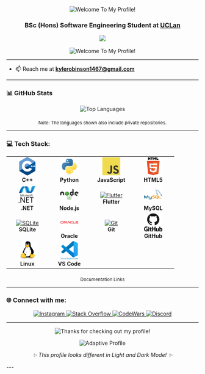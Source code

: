 <!-- Welcome to my profile! -->
<p align="center">
  <picture>
    <source media="(prefers-color-scheme: dark)" srcset="https://readme-typing-svg.demolab.com?font=Consolas&weight=100&size=30&pause=1000&color=56FF5A&center=true&vCenter=true&repeat=false&width=435&lines=Welcome+To+My+Profile!">
    <source media="(prefers-color-scheme: light)" srcset="https://readme-typing-svg.demolab.com?font=Consolas&weight=100&size=30&pause=1000&color=007BFF&center=true&vCenter=true&repeat=false&width=435&lines=Welcome+To+My+Profile!">
    <img src="https://readme-typing-svg.demolab.com?font=Consolas&weight=100&size=30&pause=1000&color=56FF5A&center=true&vCenter=true&repeat=false&width=435&lines=Welcome+To+My+Profile!" alt="Welcome To My Profile!">
  </picture>
</p>

<!-- Education -->
<h3 align="center">BSc (Hons) Software Engineering Student at <a href="https://uclan.ac.uk/" target="_blank">UCLan</a></h3>

<!-- Gif Animated Thing -->
<p align="center">
  <kbd>
    <picture>
      <source media="(prefers-color-scheme: dark)" srcset="https://i.pinimg.com/originals/06/60/ef/0660efe82fa3da42ed56eef013171835.gif" width=250>
      <source media="(prefers-color-scheme: light)" srcset="https://media0.giphy.com/media/v1.Y2lkPTc5MGI3NjExcWhyYTFpejd0Zm9sbDZxZWNnaWllbmViN2c4OWZzdmRuYTN6ZW1wYiZlcD12MV9pbnRlcm5hbF9naWZfYnlfaWQmY3Q9Zw/scZPhLqaVOM1qG4lT9/giphy.webp" width=250>
      <img src="https://media0.giphy.com/media/v1.Y2lkPTc5MGI3NjExcWhyYTFpejd0Zm9sbDZxZWNnaWllbmViN2c4OWZzdmRuYTN6ZW1wYiZlcD12MV9pbnRlcm5hbF9naWZfYnlfaWQmY3Q9Zw/scZPhLqaVOM1qG4lT9/giphy.webp">
    </picture>
  </kbd>
</p>

<!-- Profile View Counter -->
<p align="center">
  <picture>
    <source media="(prefers-color-scheme: dark)" srcset="https://komarev.com/ghpvc/?username=themalevolentone1&label=Profile%20views&color=56FF5A&style=flat">
    <source media="(prefers-color-scheme: light)" srcset="https://komarev.com/ghpvc/?username=themalevolentone1&label=Profile%20views&color=007BFF&style=flat">
    <img src="https://komarev.com/ghpvc/?username=themalevolentone1&label=Profile%20views&color=007BFF&style=flat"" alt="Welcome To My Profile!">
  </picture>
</p>

---

- 📫 Reach me at **[kylerobinson1467@gmail.com](mailto:kylerobinson1467@gmail.com)**

---

<!-- Top Language Statistics -->
### 📊 GitHub Stats
<p align="center">
  <picture>
    <source media="(prefers-color-scheme: dark)" srcset="https://github-readme-stats-git-main-themalevolentone1s-projects.vercel.app/api/top-langs/?username=TheMalevolentOne1&layout=donut&show_icons=true&theme=github_dark&hide_border=true&bg_color=20232a&icon_color=58A6FF&text_color=fff&title_color=58A6FF&count_private=true">
    <source media="(prefers-color-scheme: light)" srcset="https://github-readme-stats-git-main-themalevolentone1s-projects.vercel.app/api/top-langs/?username=TheMalevolentOne1&layout=donut&show_icons=true&theme=github_light&hide_border=true&bg_color=ffffff&icon_color=0366d6&text_color=000000&title_color=0366d6&count_private=true">
    <img src="https://github-readme-stats-git-main-themalevolentone1s-projects.vercel.app/api/top-langs/?username=TheMalevolentOne1&layout=donut&show_icons=true&theme=github_dark&hide_border=true&bg_color=20232a&icon_color=58A6FF&text_color=fff&title_color=58A6FF&count_private=true" alt="Top Languages">
  </picture>
  <p align="center"><sub>Note: The languages shown also include private repositories.</sub></p>
</p>


--- 

<!-- Documentation Table -->
### 💻 Tech Stack:
<table align="center"> 
  <tr> 
    <td align="center" width="96"> <a href="https://isocpp.org/" target="_blank"> 
      <img src="https://raw.githubusercontent.com/devicons/devicon/master/icons/cplusplus/cplusplus-original.svg" width="48" height="48" alt="C++"> 
    </a> 
    <br>
      <b>
        C++
      </b> 
    </td> 
    <td align="center" width="96"> 
      <a href="https://www.python.org/doc/" target="_blank"> 
        <img src="https://raw.githubusercontent.com/devicons/devicon/master/icons/python/python-original.svg" width="48" height="48" alt="Python"> 
      </a> 
      <br>
      <b>
        Python
      </b>
    </td> 
    <td align="center" width="96"> 
      <a href="https://developer.mozilla.org/en-US/docs/Web/JavaScript" target="_blank"> 
        <img src="https://raw.githubusercontent.com/devicons/devicon/master/icons/javascript/javascript-original.svg" width="48" height="48" alt="JavaScript"> 
      </a> 
      <br>
      <b>
        JavaScript
      </b> 
    </td> 
    <td align="center" width="96"> 
      <a href="https://developer.mozilla.org/en-US/docs/Web/HTML" target="_blank"> 
        <img src="https://raw.githubusercontent.com/devicons/devicon/master/icons/html5/html5-original-wordmark.svg" width="48" height="48" alt="HTML5"> 
      </a> 
      <br>
      <b>
        HTML5
      </b>
    </td>
  </tr>
  <tr>
    <td align="center" width="96">
      <a href="https://dotnet.microsoft.com/learn/dotnet/what-is-dotnet" target="_blank">
        <img src="https://raw.githubusercontent.com/devicons/devicon/master/icons/dot-net/dot-net-original-wordmark.svg" width="48" height="48" alt=".NET">
      </a> 
      <br>
      <b>
        .NET
      </b>
    </td>
    <td align="center" width="96"> <a href="https://nodejs.org/en/docs/" target="_blank">
      <img src="https://raw.githubusercontent.com/devicons/devicon/master/icons/nodejs/nodejs-original-wordmark.svg" width="48" height="48" alt="Node.js"> 
    </a> 
      <br>
      <b>
        Node.js
      </b>
    </td>
    <td align="center" width="96"> 
      <a href="https://docs.flutter.dev/" target="_blank">
        <img src="https://www.vectorlogo.zone/logos/flutterio/flutterio-icon.svg" width="48" height="48" alt="Flutter">
      </a> 
      <br>
      <b>Flutter</b>
    </td>
    <td align="center" width="96"> <a href="https://dev.mysql.com/doc/" target="_blank">
      <img src="https://raw.githubusercontent.com/devicons/devicon/master/icons/mysql/mysql-original-wordmark.svg" width="48" height="48" alt="MySQL">
    </a>
      <br>
      <b>
        MySQL
      </b>
    </td>
  </tr>
  <tr>
    <td align="center" width="96">
      <a href="https://www.sqlite.org/docs.html" target="_blank">
        <img src="https://www.vectorlogo.zone/logos/sqlite/sqlite-icon.svg" width="48" height="48" alt="SQLite">
      </a>
      <br>
      <b>
        SQLite
      </b>
    </td>
    <td align="center" width="96"> 
      <a href="https://docs.oracle.com/en/" target="_blank">
        <img src="https://raw.githubusercontent.com/devicons/devicon/master/icons/oracle/oracle-original.svg" width="48" height="48" alt="Oracle"> 
      </a>
      <br><b>Oracle</b>
    </td> <td align="center" width="96">
      <a href="https://git-scm.com/doc" target="_blank">
        <img src="https://www.vectorlogo.zone/logos/git-scm/git-scm-icon.svg" width="48" height="48" alt="Git"> 
      </a> 
      <br>
      <b>
        Git
      </b>
    </td>
    <td align="center" width="96">
      <a href="https://docs.github.com/en" target="_blank">
        <img src="https://raw.githubusercontent.com/devicons/devicon/master/icons/github/github-original-wordmark.svg" width="48" height="48" alt="GitHub">
      </a>
      <br>
      <b>
        GitHub
      </b>
    </td>
  </tr>
  <tr>
    <td align="center" width="96">
      <a href="https://www.kernel.org/doc/html/latest/" target="_blank">
        <img src="https://raw.githubusercontent.com/devicons/devicon/master/icons/linux/linux-original.svg" width="48" height="48" alt="Linux">
      </a>
      <br>
      <b>
        Linux
      </b>
    </td>
    <td align="center" width="96"> <a href="https://code.visualstudio.com/docs" target="_blank">
      <img src="https://raw.githubusercontent.com/devicons/devicon/master/icons/vscode/vscode-original-wordmark.svg" width="48" height="48" alt="VS Code">
    </a>
      <br>
      <b>
        VS Code
      </b>
    </td>
  </tr>
</table>
<p align="center">
  <sub>
    Documentation Links
  </sub>
</p>

---

<!-- Connections -->
### 🌐 Connect with me:

<p align="center">
  <a href="https://www.instagram.com/KCR_250904" target="_blank" rel="noopener noreferrer">
    <picture>
      <source media="(prefers-color-scheme: dark)" srcset="https://img.shields.io/badge/Instagram-0A0A0A?style=for-the-badge&logo=instagram&logoColor=56FF5A">
      <source media="(prefers-color-scheme: light)" srcset="https://img.shields.io/badge/Instagram-0A0A0A?style=for-the-badge&logo=instagram&logoColor=007BFF">
      <img src="https://img.shields.io/badge/Instagram-0A0A0A?style=for-the-badge&logo=instagram&logoColor=007BFF" alt="Instagram" height="40" width="120">
    </picture>
  </a>

  <a href="https://stackoverflow.com/users/17998613/the-malevolent-one" target="_blank" rel="noopener noreferrer">
    <picture>
      <source media="(prefers-color-scheme: dark)" srcset="https://img.shields.io/badge/Stack_Overflow-0A0A0A?style=for-the-badge&logo=stackoverflow&logoColor=56FF5A">
      <source media="(prefers-color-scheme: light)" srcset="https://img.shields.io/badge/Stack_Overflow-0A0A0A?style=for-the-badge&logo=stackoverflow&logoColor=007BFF">
      <img src="https://img.shields.io/badge/Stack_Overflow-0A0A0A?style=for-the-badge&logo=stackoverflow&logoColor=007BFF" alt="Stack Overflow" height="40" width="120">
    </picture>
  </a>

  <a href="https://www.codewars.com/users/The%20Malevolent%20One" target="_blank" rel="noopener noreferrer">
    <picture>
      <source media="(prefers-color-scheme: dark)" srcset="https://img.shields.io/badge/CodeWars-0A0A0A?style=for-the-badge&logo=codewars&logoColor=56FF5A">
      <source media="(prefers-color-scheme: light)" srcset="https://img.shields.io/badge/CodeWars-0A0A0A?style=for-the-badge&logo=codewars&logoColor=007BFF">
      <img src="https://img.shields.io/badge/CodeWars-0A0A0A?style=for-the-badge&logo=codewars&logoColor=007BFF" alt="CodeWars" height="40" width="120">
    </picture>
  </a>

  <a href="https://discord.com/users/TheMalevolentOne1" target="_blank" rel="noopener noreferrer">
    <picture>
      <source media="(prefers-color-scheme: dark)" srcset="https://img.shields.io/badge/Discord-0A0A0A?style=for-the-badge&logo=discord&logoColor=56FF5A">
      <source media="(prefers-color-scheme: light)" srcset="https://img.shields.io/badge/Discord-0A0A0A?style=for-the-badge&logo=discord&logoColor=007BFF">
      <img src="https://img.shields.io/badge/Discord-0A0A0A?style=for-the-badge&logo=discord&logoColor=007BFF" alt="Discord" height="40" width="120">
    </picture>
  </a>
</p>

---

<!-- Light and Dark Mode Message -->
<p align="center">
  <img src="https://readme-typing-svg.demolab.com?font=Consolas&weight=700&size=15&pause=1000&color=56FF5A&center=true&vCenter=true&repeat=false&width=435&lines=Thanks+for+checking+out+my+profile!" alt="Thanks for checking out my profile!">
</p>

<!-- Profile Ending Note -->
<p align="center">
  <img src="https://img.shields.io/badge/Adaptive%20Profile-%230A0A0A?style=for-the-badge&logo=adjust&logoColor=FFFFFF" alt="Adaptive Profile" height="30" width="160"/>
</p>

<p align="center">
  <i>✨ This profile looks different in Light and Dark Mode! ✨</i>
</p>
---
